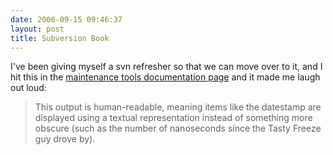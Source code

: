 ```yaml
---
date: 2006-09-15 09:46:37
layout: post
title: Subversion Book
---
```


I've been giving myself a svn refresher so that we can move over to it, and I hit this in the [maintenance tools documentation page](http://svnbook.red-bean.com/nightly/en/svn.reposadmin.maint.html) and it made me laugh out loud:



> This output is human-readable, meaning items like the datestamp are displayed using a textual representation instead of something more obscure (such as the number of nanoseconds since the Tasty Freeze guy drove by).
